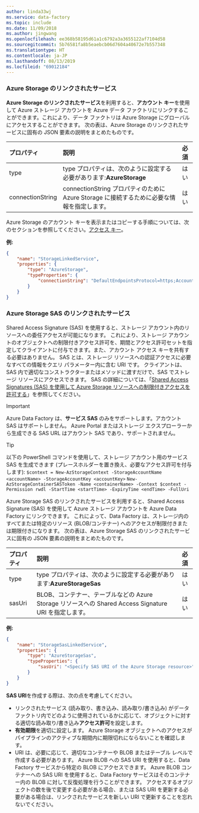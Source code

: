 ```yaml
---
author: linda33wj
ms.service: data-factory
ms.topic: include
ms.date: 11/09/2018
ms.author: jingwang
ms.openlocfilehash: ee368b58195d61a1c6792a3a3655122af7104d58
ms.sourcegitcommit: 5b76581fa8b5eaebcb06d7604a40672e7b557348
ms.translationtype: HT
ms.contentlocale: ja-JP
ms.lasthandoff: 08/13/2019
ms.locfileid: "69012184"
---
```

### <a name="azure-storage-linked-service"></a>Azure Storage のリンクされたサービス
**Azure Storage のリンクされたサービス**を利用すると、**アカウント キー**を使用して Azure ストレージ アカウントを Azure データ ファクトリにリンクすることができます。これにより、データ ファクトリは Azure Storage にグローバルにアクセスすることができます。 次の表は、Azure Storage のリンクされたサービスに固有の JSON 要素の説明をまとめたものです。

| プロパティ | 説明 | 必須 |
|:--- |:--- |:--- |
| type |type プロパティは、次のように設定する必要があります:**AzureStorage** |はい |
| connectionString |connectionString プロパティのために Azure Storage に接続するために必要な情報を指定します。 |はい |

Azure Storage のアカウント キーを表示またはコピーする手順については、次のセクションを参照してください。[アクセス キー](../articles/storage/common/storage-account-manage.md#access-keys)。

**例:**  

```json
{
    "name": "StorageLinkedService",
    "properties": {
        "type": "AzureStorage",
        "typeProperties": {
            "connectionString": "DefaultEndpointsProtocol=https;AccountName=<accountname>;AccountKey=<accountkey>"
        }
    }
}
```

### <a name="azure-storage-sas-linked-service"></a>Azure Storage SAS のリンクされたサービス
Shared Access Signature (SAS) を使用すると、ストレージ アカウント内のリソースへの委任アクセスが可能になります。 これにより、ストレージ アカウントのオブジェクトへの制限付きアクセス許可を、期間とアクセス許可セットを指定してクライアントに付与できます。また、アカウント アクセス キーを共有する必要はありません。 SAS とは、ストレージ リソースへの認証アクセスに必要なすべての情報をクエリ パラメーター内に含む URI です。 クライアントは、SAS 内で適切なコンストラクターまたはメソッドに渡すだけで、SAS でストレージ リソースにアクセスできます。 SAS の詳細については、「[Shared Access Signatures (SAS) を使用して Azure Storage リソースへの制限付きアクセスを許可する](../articles/storage/common/storage-sas-overview.md)」を参照してください。

> [!IMPORTANT]
> Azure Data Factory は、**サービス SAS** のみをサポートします。アカウント SAS はサポートしません。 Azure Portal またはストレージ エクスプローラーから生成できる SAS URL はアカウント SAS であり、サポートされません。

> [!TIP]
> 以下の PowerShell コマンドを使用して、ストレージ アカウント用のサービス SAS を生成できます (プレースホルダーを置き換え、必要なアクセス許可を付与します): `$context = New-AzStorageContext -StorageAccountName <accountName> -StorageAccountKey <accountKey>`
> `New-AzStorageContainerSASToken -Name <containerName> -Context $context -Permission rwdl -StartTime <startTime> -ExpiryTime <endTime> -FullUri`

Azure Storage SAS のリンクされたサービスを利用すると、Shared Access Signature (SAS) を使用して Azure ストレージ アカウントを Azure Data Factory にリンクできます。 これによって、Data Factory は、ストレージ内のすべてまたは特定のリソース (BLOB/コンテナー) へのアクセスが制限付きまたは期限付きになります。 次の表は、Azure Storage SAS のリンクされたサービスに固有の JSON 要素の説明をまとめたものです。 

| プロパティ | 説明 | 必須 |
|:--- |:--- |:--- |
| type |type プロパティは、次のように設定する必要があります:**AzureStorageSas** |はい |
| sasUri |BLOB、コンテナー、テーブルなどの Azure Storage リソースへの Shared Access Signature URI を指定します。  |はい |

**例:**

```json
{
    "name": "StorageSasLinkedService",
    "properties": {
        "type": "AzureStorageSas",
        "typeProperties": {
            "sasUri": "<Specify SAS URI of the Azure Storage resource>"
        }
    }
}
```

**SAS URI**を作成する際は、次の点を考慮してください。  

* リンクされたサービス (読み取り、書き込み、読み取り/書き込み) がデータ ファクトリ内でどのように使用されているかに応じて、オブジェクトに対する適切な読み取り/書き込み**アクセス許可**を設定します。
* **有効期限**を適切に設定します。 Azure Storage オブジェクトへのアクセスがパイプラインのアクティブな期間内に期限切れにならないことを確認します。
* URI は、必要に応じて、適切なコンテナーや BLOB またはテーブル レベルで作成する必要があります。 Azure BLOB への SAS URI を使用すると、Data Factory サービスから特定の BLOB にアクセスできます。 Azure BLOB コンテナーへの SAS URI を使用すると、Data Factory サービスはそのコンテナー内の BLOB に対して反復処理を行うことができます。 アクセスするオブジェクトの数を後で変更する必要がある場合、または SAS URI を更新する必要がある場合は、リンクされたサービスを新しい URI で更新することを忘れないでください。   

